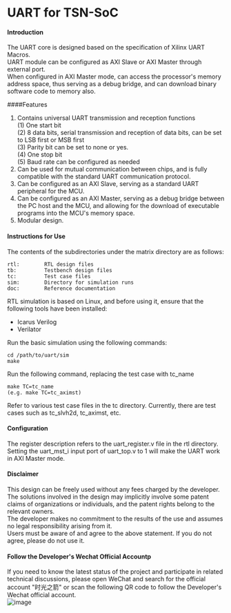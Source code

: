 # UART for TSN-SoC

#### Introduction

The UART core is designed based on the specification of Xilinx UART Macros. <br>
UART module can be configured as AXI Slave or AXI Master through external port. <br>
When configured in AXI Master mode, can access the processor's memory address space, thus serving as a debug bridge, and can download binary software code to memory also. <br>

####Features 

1. Contains universal UART transmission and reception functions<br> 
    (1) One start bit<br>
    (2) 8 data bits, serial transmission and reception of data bits, can be set to LSB first or MSB first<br>
    (3) Parity bit can be set to none or yes.<br>
    (4) One stop bit<br>
    (5) Baud rate can be configured as needed<br>
2.  Can be used for mutual communication between chips, and is fully compatible with the standard UART communication protocol. 
3.  Can be configured as an AXI Slave, serving as a standard UART peripheral for the MCU.
4.  Can be configured as an AXI Master, serving as a debug bridge between the PC host and the MCU, and allowing for the download of executable programs into the MCU's memory space.
5.  Modular design.

####  Instructions for Use

The contents of the subdirectories under the matrix directory are as follows: 
```
rtl:        RTL design files
tb:         Testbench design files
tc:         Test case files
sim:        Directory for simulation runs
doc:        Reference documentation
```

RTL simulation is based on Linux, and before using it, ensure that the following tools have been installed: 

* Icarus Verilog 
* Verilator 

Run the basic simulation using the following commands:
```
cd /path/to/uart/sim 
make 
```
Run the following command, replacing the test case with tc_name
```
make TC=tc_name 
(e.g. make TC=tc_aximst)
```
Refer to various test case files in the tc directory. Currently, there are test cases such as tc_slvh2d, tc_aximst, etc. <br>

####  Configuration

The register description refers to the uart_register.v file in the rtl directory.<br>
Setting the uart_mst_i input port of uart_top.v to 1 will make the UART work in AXI Master mode.<br>


#### Disclaimer

This design can be freely used without any fees charged by the developer. <br>
The solutions involved in the design may implicitly involve some patent claims of organizations or individuals, and the patent rights belong to the relevant owners. <br>
The developer makes no commitment to the results of the use and assumes no legal responsibility arising from it. <br>
Users must be aware of and agree to the above statement. If you do not agree, please do not use it. <br>

#### Follow the Developer's Wechat Official Accountp
If you need to know the latest status of the project and participate in related technical discussions, please open WeChat and search for the official account "时光之箭" or scan the following QR code to follow the Developer's Wechat official account. <br>
![image](https://open.weixin.qq.com/qr/code?username=Arrow-of-Time-zd "时光之箭")
